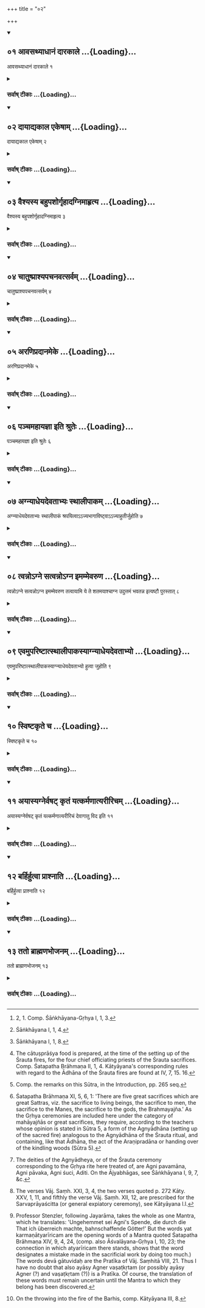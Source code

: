 +++
title = "०२"

+++
<div class="js_include" includetitle="true" newlevelforh1="2" unfilled url="/vedAH_yajuH/vAjasaneyam/sUtram/pAraskara-gRhyam/vishvAsa-prastutiH/1/02/01_AvasathyAdhAnaM_dArakAle.md">
<details open><summary><h2>०१ आवसथ्याधानं दारकाले ...{Loading}...</h2></summary>

आवसथ्याधानं दारकाले १
</details>
</div>
<div class="js_include collapsed" newlevelforh1="3" title="सर्वाष् टीकाः" unfilled url="/vedAH_yajuH/vAjasaneyam/sUtram/pAraskara-gRhyam/sarvASh_TIkAH/1/02/01_AvasathyAdhAnaM_dArakAle.md">
<details><summary><h3>सर्वाष् टीकाः ...{Loading}...</h3></summary>
<details><summary>Oldenberg</summary>

1 [^1] . The setting up of the Āvasathya (or sacred domestic) fire (is performed) at the time of his wedding.

[^1]:  2, 1. Comp. Śāṅkhāyana-Gṛhya I, 1, 3.
</details>
</details>
</div>
<div class="js_include" includetitle="true" newlevelforh1="2" unfilled url="/vedAH_yajuH/vAjasaneyam/sUtram/pAraskara-gRhyam/vishvAsa-prastutiH/1/02/02_dAyAdyakAla_ekeShAm.md">
<details open><summary><h2>०२ दायाद्यकाल एकेषाम् ...{Loading}...</h2></summary>

दायाद्यकाल एकेषाम् २
</details>
</div>
<div class="js_include collapsed" newlevelforh1="3" title="सर्वाष् टीकाः" unfilled url="/vedAH_yajuH/vAjasaneyam/sUtram/pAraskara-gRhyam/sarvASh_TIkAH/1/02/02_dAyAdyakAla_ekeShAm.md">
<details><summary><h3>सर्वाष् टीकाः ...{Loading}...</h3></summary>
<details><summary>Oldenberg</summary>

2 [^2] . At the time of the division of the inheritance, according to some (teachers).

[^2]:  Śāṅkhāyana I, 1, 4.
</details>
</details>
</div>
<div class="js_include" includetitle="true" newlevelforh1="2" unfilled url="/vedAH_yajuH/vAjasaneyam/sUtram/pAraskara-gRhyam/vishvAsa-prastutiH/1/02/03_vaishyasya_bahupashorgRhAdagnimAhRtya.md">
<details open><summary><h2>०३ वैश्यस्य बहुपशोर्गृहादग्निमाहृत्य ...{Loading}...</h2></summary>

वैश्यस्य बहुपशोर्गृहादग्निमाहृत्य ३
</details>
</div>
<div class="js_include collapsed" newlevelforh1="3" title="सर्वाष् टीकाः" unfilled url="/vedAH_yajuH/vAjasaneyam/sUtram/pAraskara-gRhyam/sarvASh_TIkAH/1/02/03_vaishyasya_bahupashorgRhAdagnimAhRtya.md">
<details><summary><h3>सर्वाष् टीकाः ...{Loading}...</h3></summary>
<details><summary>Oldenberg</summary>

3 [^3]  After he has fetched fire from the house of a Vaiśya who is rich in cattle, - 

[^3]:  Śāṅkhāyana I, 1, 8.
</details>
</details>
</div>
<div class="js_include" includetitle="true" newlevelforh1="2" unfilled url="/vedAH_yajuH/vAjasaneyam/sUtram/pAraskara-gRhyam/vishvAsa-prastutiH/1/02/04_chAtuShprAshyapachanavatsarvam.md">
<details open><summary><h2>०४ चातुष्प्राश्यपचनवत्सर्वम् ...{Loading}...</h2></summary>

चातुष्प्राश्यपचनवत्सर्वम् ४
</details>
</div>
<div class="js_include collapsed" newlevelforh1="3" title="सर्वाष् टीकाः" unfilled url="/vedAH_yajuH/vAjasaneyam/sUtram/pAraskara-gRhyam/sarvASh_TIkAH/1/02/04_chAtuShprAshyapachanavatsarvam.md">
<details><summary><h3>सर्वाष् टीकाः ...{Loading}...</h3></summary>
<details><summary>Oldenberg</summary>

4 [^4] . All ceremonies are performed as at the cooking of the cātuṣprāśya food.

[^4]:  The cātuṣprāśya food is prepared, at the time of the setting up of the Śrauta fires, for the four chief officiating priests of the Śrauta sacrifices. Comp. Śatapatha Brāhmaṇa II, 1, 4. Kātyāyana's corresponding rules with regard to the Ādhāna of the Śrauta fires are found at IV, 7, 15. 16.
</details>
</details>
</div>
<div class="js_include" includetitle="true" newlevelforh1="2" unfilled url="/vedAH_yajuH/vAjasaneyam/sUtram/pAraskara-gRhyam/vishvAsa-prastutiH/1/02/05_araNipradAnameke.md">
<details open><summary><h2>०५ अरणिप्रदानमेके ...{Loading}...</h2></summary>

अरणिप्रदानमेके ५
</details>
</div>
<div class="js_include collapsed" newlevelforh1="3" title="सर्वाष् टीकाः" unfilled url="/vedAH_yajuH/vAjasaneyam/sUtram/pAraskara-gRhyam/sarvASh_TIkAH/1/02/05_araNipradAnameke.md">
<details><summary><h3>सर्वाष् टीकाः ...{Loading}...</h3></summary>
<details><summary>Oldenberg</summary>

5 [^5] . Some (say that) the handing over of the kindling sticks (should take place),

[^5]:  Comp. the remarks on this Sūtra, in the Introduction, pp. 265 seq.
</details>
</details>
</div>
<div class="js_include" includetitle="true" newlevelforh1="2" unfilled url="/vedAH_yajuH/vAjasaneyam/sUtram/pAraskara-gRhyam/vishvAsa-prastutiH/1/02/06_panchamahAyajnA_iti_shruteH.md">
<details open><summary><h2>०६ पञ्चमहायज्ञा इति श्रुतेः ...{Loading}...</h2></summary>

पञ्चमहायज्ञा इति श्रुतेः ६
</details>
</div>
<div class="js_include collapsed" newlevelforh1="3" title="सर्वाष् टीकाः" unfilled url="/vedAH_yajuH/vAjasaneyam/sUtram/pAraskara-gRhyam/sarvASh_TIkAH/1/02/06_panchamahAyajnA_iti_shruteH.md">
<details><summary><h3>सर्वाष् टीकाः ...{Loading}...</h3></summary>
<details><summary>Oldenberg</summary>

6 [^6] . Because the Śruti says, 'There are five great sacrifices.'

[^6]:  Śatapatha Brāhmaṇa XI, 5, 6, 1: 'There are five great sacrifices which are great Sattras, viz. the sacrifice to living beings, the sacrifice to men, the sacrifice to the Manes, the sacrifice to the gods, the Brahmayajña.' As the Gṛhya ceremonies are included here under the category of mahāyajñās or great sacrifices, they require, according to the teachers whose opinion is stated in Sūtra 5, a form of the Agnyādhāna (setting up of the sacred fire) analogous to the Agnyādhāna of the Śrauta ritual, and containing, like that Ādhāna, the act of the Araṇipradāna or handing over of the kindling woods (Sūtra 5).
</details>
</details>
</div>
<div class="js_include" includetitle="true" newlevelforh1="2" unfilled url="/vedAH_yajuH/vAjasaneyam/sUtram/pAraskara-gRhyam/vishvAsa-prastutiH/1/02/07_agnyAdheyadevatAbhyaH_sthAlIpAkam.md">
<details open><summary><h2>०७ अग्न्याधेयदेवताभ्यः स्थालीपाकम् ...{Loading}...</h2></summary>

अग्न्याधेयदेवताभ्यः स्थालीपाकं श्रपयित्वाऽऽज्यभागाविष्ट्वाऽऽज्याहुतीर्जुहोति ७
</details>
</div>
<div class="js_include collapsed" newlevelforh1="3" title="सर्वाष् टीकाः" unfilled url="/vedAH_yajuH/vAjasaneyam/sUtram/pAraskara-gRhyam/sarvASh_TIkAH/1/02/07_agnyAdheyadevatAbhyaH_sthAlIpAkam.md">
<details><summary><h3>सर्वाष् टीकाः ...{Loading}...</h3></summary>
<details><summary>Oldenberg</summary>

7 [^7] . Having cooked a mess of sacrificial food for the deities of the Agnyādheya, and having sacrificed the two Ājya portions, he sacrifices (the following) Ājya oblations:

[^7]:  The deities of the Agnyādheya, or of the Śrauta ceremony corresponding to the Gṛhya rite here treated of, are Agni pavamāna, Agni pāvaka, Agni śuci, Aditi. On the Ājyabhāgas, see Śāṅkhāyana I, 9, 7, &c.
</details>
</details>
</div>
<div class="js_include" includetitle="true" newlevelforh1="2" unfilled url="/vedAH_yajuH/vAjasaneyam/sUtram/pAraskara-gRhyam/vishvAsa-prastutiH/1/02/08_tvanno-gne_satvanno-gna_imammevaruNa.md">
<details open><summary><h2>०८ त्वन्नोऽग्ने सत्वन्नोऽग्न इमम्मेवरुण ...{Loading}...</h2></summary>

त्वन्नोऽग्ने सत्वन्नोऽग्न इमम्मेवरुण तत्वायामि ये ते शतमयाश्चाग्न उदुत्तमं भवतन्न इत्यष्टौ पुरस्तात् ८
</details>
</div>
<div class="js_include collapsed" newlevelforh1="3" title="सर्वाष् टीकाः" unfilled url="/vedAH_yajuH/vAjasaneyam/sUtram/pAraskara-gRhyam/sarvASh_TIkAH/1/02/08_tvanno-gne_satvanno-gna_imammevaruNa.md">
<details><summary><h3>सर्वाष् टीकाः ...{Loading}...</h3></summary>
<details><summary>Oldenberg</summary>

8 [^8] . 'Thou, Agni' (Vāj. Saṃhitā XXI, 3); 'Thus thou, Agni' (Vāj. Saṃhitā XXI, 4); 'This, O Varuṇa' (XXI, 1); 'For this I entreat thee' (XXI, 2); 'Thy hundred' (Kāty.-Śraut. XXV, 1, 11); 'And quick, Agni' (Kāty. l.l.); 'The highest one' (Vāj. Saṃh. XII, 12); 'Be both to us' (ibid. V, 3) - with (these verses he sacrifices) eight (oblations) before (the oblations of cooked food).

[^8]:  The verses Vāj. Saṃh. XXI, 3, 4, the two verses quoted p. 272 Kāty. XXV, 1, 11, and fifthly the verse Vāj. Saṃh. XII, 12, are prescribed for the Sarvaprāyaścitta (or general expiatory ceremony), see Kātyāyana l.l.
</details>
</details>
</div>
<div class="js_include" includetitle="true" newlevelforh1="2" unfilled url="/vedAH_yajuH/vAjasaneyam/sUtram/pAraskara-gRhyam/vishvAsa-prastutiH/1/02/09_evamupariShTAtsthAlIpAkasyAgnyAdheyadevatAbhyo.md">
<details open><summary><h2>०९ एवमुपरिष्टात्स्थालीपाकस्याग्न्याधेयदेवताभ्यो ...{Loading}...</h2></summary>

एवमुपरिष्टात्स्थालीपाकस्याग्न्याधेयदेवताभ्यो हुत्वा जुहोति ९
</details>
</div>
<div class="js_include collapsed" newlevelforh1="3" title="सर्वाष् टीकाः" unfilled url="/vedAH_yajuH/vAjasaneyam/sUtram/pAraskara-gRhyam/sarvASh_TIkAH/1/02/09_evamupariShTAtsthAlIpAkasyAgnyAdheyadevatAbhyo.md">
<details><summary><h3>सर्वाष् टीकाः ...{Loading}...</h3></summary>
<details><summary>Oldenberg</summary>

9. Thus he sacrifices also afterwards, after he has made oblations of the mess of cooked food to the deities of the Agnyādheya.
</details>
</details>
</div>
<div class="js_include" includetitle="true" newlevelforh1="2" unfilled url="/vedAH_yajuH/vAjasaneyam/sUtram/pAraskara-gRhyam/vishvAsa-prastutiH/1/02/10_sviShTakRte_cha.md">
<details open><summary><h2>१० स्विष्टकृते च ...{Loading}...</h2></summary>

स्विष्टकृते च १०
</details>
</div>
<div class="js_include collapsed" newlevelforh1="3" title="सर्वाष् टीकाः" unfilled url="/vedAH_yajuH/vAjasaneyam/sUtram/pAraskara-gRhyam/sarvASh_TIkAH/1/02/10_sviShTakRte_cha.md">
<details><summary><h3>सर्वाष् टीकाः ...{Loading}...</h3></summary>
<details><summary>Oldenberg</summary>

10. And to (Agni) Sviṣṭakṛt,
</details>
</details>
</div>
<div class="js_include" includetitle="true" newlevelforh1="2" unfilled url="/vedAH_yajuH/vAjasaneyam/sUtram/pAraskara-gRhyam/vishvAsa-prastutiH/1/02/11_ayAsyagnervaShaT_kRtaM_yatkarmaNAtyarIricham.md">
<details open><summary><h2>११ अयास्यग्नेर्वषट् कृतं यत्कर्मणात्यरीरिचम् ...{Loading}...</h2></summary>

अयास्यग्नेर्वषट् कृतं यत्कर्मणात्यरीरिचं देवागातु विद इति ११
</details>
</div>
<div class="js_include collapsed" newlevelforh1="3" title="सर्वाष् टीकाः" unfilled url="/vedAH_yajuH/vAjasaneyam/sUtram/pAraskara-gRhyam/sarvASh_TIkAH/1/02/11_ayAsyagnervaShaT_kRtaM_yatkarmaNAtyarIricham.md">
<details><summary><h3>सर्वाष् टीकाः ...{Loading}...</h3></summary>
<details><summary>Oldenberg</summary>

11 [^9] . With (the formulas), 'Into the quick one (has been put) Agni's (sacrificial portion) over which the word vaṣaṭ has been spoken;' 'What I have done too much;' 'O gods who know the way.'

[^9]:  Professor Stenzler, following Jayarāma, takes the whole as one Mantra, which he translates: 'Ungehemmet sei Agni's Spende, die durch die That ich überreich machte, bahnschaffende Götter!' But the words yat karmaṇātyarīricam are the opening words of a Mantra quoted Śatapatha Brāhmaṇa XIV, 9, 4, 24, (comp. also Āśvalāyana-Gṛhya I, 10, 23; the connection in which atyarīricam there stands, shows that the word designates a mistake made in the sacrificial work by doing too much.) The words devā gātuvidaḥ are the Pratīka of Vāj. Saṃhitā VIII, 21. Thus I have no doubt that also ayāsy Agner vaṣaṭkṛtam (or possibly ayāsy Agner (?) and vaṣaṭkṛtam (?)) is a Pratīka. Of course, the translation of these words must remain uncertain until the Mantra to which they belong has been discovered.
</details>
</details>
</div>
<div class="js_include" includetitle="true" newlevelforh1="2" unfilled url="/vedAH_yajuH/vAjasaneyam/sUtram/pAraskara-gRhyam/vishvAsa-prastutiH/1/02/12_barhirhutvA_prAshnAti.md">
<details open><summary><h2>१२ बर्हिर्हुत्वा प्राश्नाति ...{Loading}...</h2></summary>

बर्हिर्हुत्वा प्राश्नाति १२
</details>
</div>
<div class="js_include collapsed" newlevelforh1="3" title="सर्वाष् टीकाः" unfilled url="/vedAH_yajuH/vAjasaneyam/sUtram/pAraskara-gRhyam/sarvASh_TIkAH/1/02/12_barhirhutvA_prAshnAti.md">
<details><summary><h3>सर्वाष् टीकाः ...{Loading}...</h3></summary>
<details><summary>Oldenberg</summary>

12 [^10] . Having sacrificed the Barhis, he partakes (of the sacrificial food).

[^10]:  On the throwing into the fire of the Barhis, comp. Kātyāyana III, 8.
</details>
</details>
</div>
<div class="js_include" includetitle="true" newlevelforh1="2" unfilled url="/vedAH_yajuH/vAjasaneyam/sUtram/pAraskara-gRhyam/vishvAsa-prastutiH/1/02/13_tato_brAhmaNabhojanam.md">
<details open><summary><h2>१३ ततो ब्राह्मणभोजनम् ...{Loading}...</h2></summary>

ततो ब्राह्मणभोजनम् १३
</details>
</div>
<div class="js_include collapsed" newlevelforh1="3" title="सर्वाष् टीकाः" unfilled url="/vedAH_yajuH/vAjasaneyam/sUtram/pAraskara-gRhyam/sarvASh_TIkAH/1/02/13_tato_brAhmaNabhojanam.md">
<details><summary><h3>सर्वाष् टीकाः ...{Loading}...</h3></summary>
<details><summary>Oldenberg</summary>

13. Then food is given to the Brāhmaṇas.
</details>
</details>
</div>